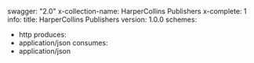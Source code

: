 swagger: "2.0"
x-collection-name: HarperCollins Publishers
x-complete: 1
info:
  title: HarperCollins Publishers
  version: 1.0.0
schemes:
- http
produces:
- application/json
consumes:
- application/json